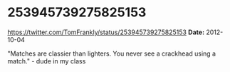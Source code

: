 # 253945739275825153
https://twitter.com/TomFrankly/status/253945739275825153
**Date:** 2012-10-04

"Matches are classier than lighters. You never see a crackhead using a match." - dude in my class
